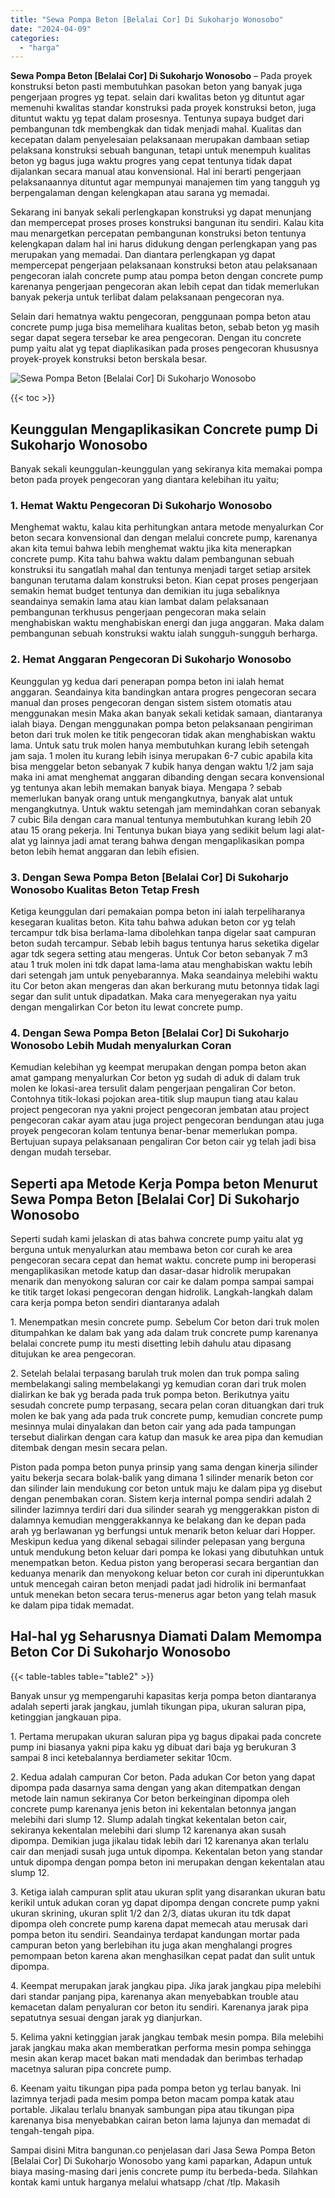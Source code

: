 ```yaml
---
title: "Sewa Pompa Beton [Belalai Cor] Di Sukoharjo Wonosobo"
date: "2024-04-09"
categories: 
  - "harga"
---
```


**Sewa Pompa Beton \[Belalai Cor\] Di Sukoharjo Wonosobo** – Pada proyek konstruksi beton pasti membutuhkan pasokan beton yang banyak juga pengerjaan progres yg tepat. selain dari kwalitas beton yg dituntut agar memenuhi kwalitas standar konstruksi pada proyek konstruksi beton, juga dituntut waktu yg tepat dalam prosesnya. Tentunya supaya budget dari pembangunan tdk membengkak dan tidak menjadi mahal. Kualitas dan kecepatan dalam penyelesaian pelaksanaan merupakan dambaan setiap pelaksana konstruksi sebuah bangunan, tetapi untuk menempuh kualitas beton yg bagus juga waktu progres yang cepat tentunya tidak dapat dijalankan secara manual atau konvensional. Hal ini berarti pengerjaan pelaksanaannya dituntut agar mempunyai manajemen tim yang tangguh yg berpengalaman dengan kelengkapan atau sarana yg memadai.

Sekarang ini banyak sekali perlengkapan konstruksi yg dapat menunjang dan mempercepat proses proses konstruksi bangunan itu sendiri. Kalau kita mau menargetkan percepatan pembangunan konstruksi beton tentunya kelengkapan dalam hal ini harus didukung dengan perlengkapan yang pas merupakan yang memadai. Dan diantara perlengkapan yg dapat mempercepat pengerjaan pelaksanaan konstruksi beton atau pelaksanaan pengecoran ialah concrete pump atau pompa beton dengan concrete pump karenanya pengerjaan pengecoran akan lebih cepat dan tidak memerlukan banyak pekerja untuk terlibat dalam pelaksanaan pengecoran nya.

Selain dari hematnya waktu pengecoran, penggunaan pompa beton atau concrete pump juga bisa memelihara kualitas beton, sebab beton yg masih segar dapat segera tersebar ke area pengecoran. Dengan itu concrete pump yaitu alat yg tepat diaplikasikan pada proses pengecoran khususnya proyek-proyek konstruksi beton berskala besar.

![Sewa Pompa Beton [Belalai Cor] Di Sukoharjo Wonosobo](/images/sewa-concrete-pump-06.png)

{{< toc >}}

## Keunggulan Mengaplikasikan Concrete pump Di Sukoharjo Wonosobo

Banyak sekali keunggulan-keunggulan yang sekiranya kita memakai pompa beton pada proyek pengecoran yang diantara kelebihan itu yaitu;

### 1\. Hemat Waktu Pengecoran Di Sukoharjo Wonosobo

Menghemat waktu, kalau kita perhitungkan antara metode menyalurkan Cor beton secara konvensional dan dengan melalui concrete pump, karenanya akan kita temui bahwa lebih menghemat waktu jika kita menerapkan concrete pump. Kita tahu bahwa waktu dalam pembangunan sebuah konstruksi itu sangatlah mahal dan tentunya menjadi target setiap arsitek bangunan terutama dalam konstruksi beton. Kian cepat proses pengerjaan semakin hemat budget tentunya dan demikian itu juga sebaliknya seandainya semakin lama atau kian lambat dalam pelaksanaan pembangunan terkhusus pengerjaan pengecoran maka selain menghabiskan waktu menghabiskan energi dan juga anggaran. Maka dalam pembangunan sebuah konstruksi waktu ialah sungguh-sungguh berharga.

### 2\. Hemat Anggaran Pengecoran Di Sukoharjo Wonosobo

Keunggulan yg kedua dari penerapan pompa beton ini ialah hemat anggaran. Seandainya kita bandingkan antara progres pengecoran secara manual dan proses pengecoran dengan sistem sistem otomatis atau menggunakan mesin Maka akan banyak sekali ketidak samaan, diantaranya ialah biaya. Dengan menggunakan pompa beton pelaksanaan pengiriman beton dari truk molen ke titik pengecoran tidak akan menghabiskan waktu lama. Untuk satu truk molen hanya membutuhkan kurang lebih setengah jam saja. 1 molen itu kurang lebih isinya merupakan 6-7 cubic apabila kita bisa menggelar beton sebanyak 7 kubik hanya dengan waktu 1/2 jam saja maka ini amat menghemat anggaran dibanding dengan secara konvensional yg tentunya akan lebih memakan banyak biaya. Mengapa ? sebab memerlukan banyak orang untuk mengangkutnya, banyak alat untuk mengangkutnya. Untuk waktu setengah jam memindahkan coran sebanyak 7 cubic Bila dengan cara manual tentunya membutuhkan kurang lebih 20 atau 15 orang pekerja. Ini Tentunya bukan biaya yang sedikit belum lagi alat-alat yg lainnya jadi amat terang bahwa dengan mengaplikasikan pompa beton lebih hemat anggaran dan lebih efisien.

### 3\. Dengan Sewa Pompa Beton \[Belalai Cor\] Di Sukoharjo Wonosobo Kualitas Beton Tetap Fresh

Ketiga keunggulan dari pemakaian pompa beton ini ialah terpeliharanya kesegaran kualitas beton. Kita tahu bahwa adukan beton cor yg telah tercampur tdk bisa berlama-lama dibolehkan tanpa digelar saat campuran beton sudah tercampur. Sebab lebih bagus tentunya harus seketika digelar agar tdk segera setting atau mengeras. Untuk Cor beton sebanyak 7 m3 atau 1 truk molen ini tdk dapat lama-lama atau menghabiskan waktu lebih dari setengah jam untuk penyebarannya. Maka seandainya melebihi waktu itu Cor beton akan mengeras dan akan berkurang mutu betonnya tidak lagi segar dan sulit untuk dipadatkan. Maka cara menyegerakan nya yaitu dengan mengalirkan Cor beton itu lewat concrete pump.

### 4\. Dengan Sewa Pompa Beton \[Belalai Cor\] Di Sukoharjo Wonosobo Lebih Mudah menyalurkan Coran

Kemudian kelebihan yg keempat merupakan dengan pompa beton akan amat gampang menyalurkan Cor beton yg sudah di aduk di dalam truk molen ke lokasi-area tersulit dalam pengerjaan pengaliran Cor beton. Contohnya titik-lokasi pojokan area-titik slup maupun tiang atau kalau project pengecoran nya yakni project pengecoran jembatan atau project pengecoran cakar ayam atau juga project pengecoran bendungan atau juga proyek pengecoran kolam tentunya benar-benar memerlukan pompa. Bertujuan supaya pelaksanaan pengaliran Cor beton cair yg telah jadi bisa dengan mudah tersebar.

## Seperti apa Metode Kerja Pompa beton Menurut Sewa Pompa Beton \[Belalai Cor\] Di Sukoharjo Wonosobo

Seperti sudah kami jelaskan di atas bahwa concrete pump yaitu alat yg berguna untuk menyalurkan atau membawa beton cor curah ke area pengecoran secara cepat dan hemat waktu. concrete pump ini beroperasi mengaplikasikan metode katup dan dasar-dasar hidrolik merupakan menarik dan menyokong saluran cor cair ke dalam pompa sampai sampai ke titik target lokasi pengecoran dengan hidrolik. Langkah-langkah dalam cara kerja pompa beton sendiri diantaranya adalah

1\. Menempatkan mesin concrete pump. Sebelum Cor beton dari truk molen ditumpahkan ke dalam bak yang ada dalam truk concrete pump karenanya belalai concrete pump itu mesti disetting lebih dahulu atau dipasang ditujukan ke area pengecoran.

2\. Setelah belalai terpasang barulah truk molen dan truk pompa saling membelakangi saling membelakangi yg kemudian coran dari truk molen dialirkan ke bak yg berada pada truk pompa beton. Berikutnya yaitu sesudah concrete pump terpasang, secara pelan coran dituangkan dari truk molen ke bak yang ada pada truk concrete pump, kemudian concrete pump mesinnya mulai dinyalakan dan beton cair yang ada pada tampungan tersebut dialirkan dengan cara katup dan masuk ke area pipa dan kemudian ditembak dengan mesin secara pelan.

Piston pada pompa beton punya prinsip yang sama dengan kinerja silinder yaitu bekerja secara bolak-balik yang dimana 1 silinder menarik beton cor dan silinder lain mendukung cor beton untuk maju ke dalam pipa yg disebut dengan penembakan coran. Sistem kerja internal pompa sendiri adalah 2 silinder lazimnya terdiri dari dua silinder searah yg menggerakkan piston di dalamnya kemudian menggerakkannya ke belakang dan ke depan pada arah yg berlawanan yg berfungsi untuk menarik beton keluar dari Hopper. Meskipun kedua yang dikenal sebagai silinder pelepasan yang berguna untuk mendukung beton keluar dari pompa ke lokasi yang dibutuhkan untuk menempatkan beton. Kedua piston yang beroperasi secara bergantian dan keduanya menarik dan menyokong keluar beton cor curah ini diperuntukkan untuk mencegah cairan beton menjadi padat jadi hidrolik ini bermanfaat untuk menekan beton secara terus-menerus agar beton yang telah masuk ke dalam pipa tidak memadat.

## Hal-hal yg Seharusnya Diamati Dalam Memompa Beton Cor Di Sukoharjo Wonosobo

{{< table-tables table="table2" >}}

Banyak unsur yg mempengaruhi kapasitas kerja pompa beton diantaranya adalah seperti jarak jangkau, jumlah tikungan pipa, ukuran saluran pipa, ketinggian jangkauan pipa.

1\. Pertama merupakan ukuran saluran pipa yg bagus dipakai pada concrete pump ini biasanya yakni pipa kaku yg dibuat dari baja yg berukuran 3 sampai 8 inci ketebalannya berdiameter sekitar 10cm.

2\. Kedua adalah campuran Cor beton. Pada adukan Cor beton yang dapat dipompa pada dasarnya sama dengan yang akan ditempatkan dengan metode lain namun sekiranya Cor beton berkeinginan dipompa oleh concrete pump karenanya jenis beton ini kekentalan betonnya jangan melebihi dari slump 12. Slump adalah tingkat kekentalan beton cair, sekiranya kekentalan melebihi dari slump 12 karenanya akan susah dipompa. Demikian juga jikalau tidak lebih dari 12 karenanya akan terlalu cair dan menjadi susah juga untuk dipompa. Kekentalan beton yang standar untuk dipompa dengan pompa beton ini merupakan dengan kekentalan atau slump 12.

3\. Ketiga ialah campuran split atau ukuran split yang disarankan ukuran batu kerikil untuk adukan coran yg dapat dipompa dengan concrete pump yakni ukuran skrining, ukuran split 1/2 dan 2/3, diatas ukuran itu tdk dapat dipompa oleh concrete pump karena dapat memecah atau merusak dari pompa beton itu sendiri. Seandainya terdapat kandungan mortar pada campuran beton yang berlebihan itu juga akan menghalangi progres pemompaan beton karena akan menghasilkan cepat padat dan sulit untuk dipompa.

4\. Keempat merupakan jarak jangkau pipa. Jika jarak jangkau pipa melebihi dari standar panjang pipa, karenanya akan menyebabkan trouble atau kemacetan dalam penyaluran cor beton itu sendiri. Karenanya jarak pipa sepatutnya sesuai dengan jarak yg dianjurkan.

5\. Kelima yakni ketinggian jarak jangkau tembak mesin pompa. Bila melebihi jarak jangkau maka akan memberatkan performa mesin pompa sehingga mesin akan kerap macet bakan mati mendadak dan berimbas terhadap macetnya saluran pipa concrete pump.

6\. Keenam yaitu tikungan pipa pada pompa beton yg terlau banyak. Ini lazimnya terjadi pada mesim pompa beton macam pompa katak atau portable. Jikalau terlalu bnanyak sambungan pipa atau tikungan pipa karenanya bisa menyebabkan cairan beton lama lajunya dan memadat di tengah-tengah pipa.

Sampai disini Mitra bangunan.co penjelasan dari Jasa Sewa Pompa Beton \[Belalai Cor\] Di Sukoharjo Wonosobo yang kami paparkan, Adapun untuk biaya masing-masing dari jenis concrete pump itu berbeda-beda. Silahkan kontak kami untuk harganya melalui whatsapp /chat /tlp. Makasih
